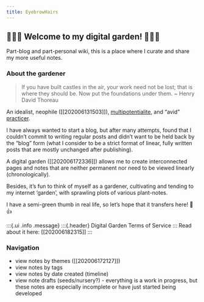 ```yaml
---
title: EyebrowHairs
---
```


## 🌷🌱🌹 Welcome to my digital garden! 🌼🌿🌻

Part-blog and part-personal wiki, this is a place where I curate and share my more useful notes.

### About the gardener

> If you have built castles in the air, your work need not be lost; that is where they should be. Now put the foundations under them. ~ Henry David Thoreau

An idealist, neophile ([[202006131503]]), [multipotentialite](https://en.wikipedia.org/wiki/Multipotentiality), and “avid” [practicer](https://www.reddit.com/r/1000daysofpractice/). 

I have always wanted to start a blog, but after many attempts, found that I couldn’t commit to writing regular posts and didn’t want to be held back by the “blog” form (what I consider to be a strict format of linear, fully written posts that are mostly unchanged after publishing).

A digital garden ([[202006172336]]) allows me to create interconnected pages and notes that are neither permanent nor need to be viewed linearly (chronologically).

Besides, it’s fun to think of myself as a gardener, cultivating and tending to my internet ‘garden’, with sprawling plots of various plant-notes.

I have a semi-green thumb in real life, so let’s hope that it transfers here! 🌱👍

:::{.ui .info .message}
:::{.header}
Digital Garden Terms of Service
:::
Read about it here: [[202006182315]]
:::

### Navigation

- view notes by themes ([[202006172127]])
- view notes by tags
- view notes by date created (timeline)
- view note drafts (seeds/nursery?) - everything is a work in progress, but these notes are especially incomplete or have just started being developed
